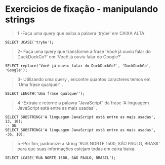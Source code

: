 # Exercicios de fixação - manipulando strings

> 1 -Faça uma query que exiba a palavra 'trybe' em CAIXA ALTA.

```console
SELECT UCASE('trybe');
```

> 2- Faça uma query que transforme a frase 'Você já ouviu falar do DuckDuckGo?' em 'Você já ouviu falar do Google?' .

```console
SELECT replace('Você já ouviu falar do DuckDuckGo?', 'DuckDuckGo', 'Google');
```

> 3- Utilizando uma query , encontre quantos caracteres temos em 'Uma frase qualquer' .

```console
SELECT LENGTH('Uma frase qualquer');
```

> 4 -Extraia e retorne a palavra "JavaScript" da frase 'A linguagem JavaScript está entre as mais usadas' .

```console
SELECT SUBSTRING('A linguagem JavaScript está entre as mais usadas', 13, 10);
-- OU
SELECT SUBSTRING('A linguagem JavaScript está entre as mais usadas', -36, 10);
```

> 5 -Por fim, padronize a string 'RUA NORTE 1500, SÃO PAULO, BRASIL' para que suas informações estejam todas em caixa baixa.

```console
SELECT LCASE('RUA NORTE 1500, SÃO PAULO, BRASIL');
```
